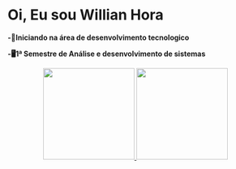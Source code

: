 <h1>Oi, Eu sou Willian Hora</h1>
<p><b>-📝Iniciando na área de desenvolvimento tecnologico</b></p>
<p><b>-🖥1ª Semestre de Análise e desenvolvimento de sistemas</b></p>

<div align="center">
  <a href="https://github.com/WillianHora/WillianHora">
  <img height="180em" src="https://github-readme-stats.vercel.app/api?username=WillianHora&show_icons=true&theme=kacho_ga&include_all_commits=true&count_private=true"/>
  <img height="180em" src="https://github-readme-stats.vercel.app/api/top-langs/?username=WillianHora&layout=compact&langs_count=7&theme=kacho_ga"/>
</div>
